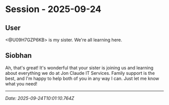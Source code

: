 # Session - 2025-09-24

## User
<@U09H7GZP6KB> is my sister. We're all learning here.

## Siobhan
Ah, that's great! It's wonderful that your sister is joining us and learning about everything we do at Jon Claude IT Services. Family support is the best, and I'm happy to help both of you in any way I can. Just let me know what you need!


---
*Date: 2025-09-24T10:01:10.764Z*